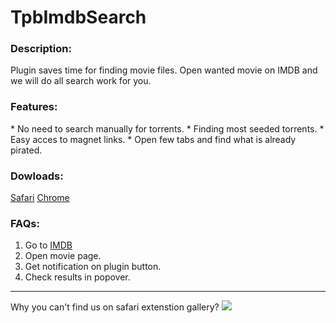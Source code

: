 # TpbImdbSearch

<h3>Description:</h3>
Plugin saves time for finding movie files. Open wanted movie on IMDB and we will do all search work for you.

<h3>Features:</h3>
* No need to search manually for torrents.
* Finding most seeded torrents.
* Easy acces to magnet links.
* Open few tabs and find what is already pirated.

<h3>Dowloads:</h3>
<a href="https://github.com/lesyk/TpbImdbSearch/raw/master/downloads/TpbImdbSearch.safariextz">Safari</a>
<a href="https://github.com/lesyk/TpbImdbSearch/raw/master/downloads/TpbImdbSearch.crx">Chrome</a>

<h3>FAQs:</h3>
<ol>
<li>Go to <a href="http://www.imdb.com" class="clickable">IMDB</a>
<li>Open movie page.
<li>Get notification on plugin button.
<li>Check results in popover.
</ol>

<hr />
Why you can't find us on safari extenstion gallery?

<img src="https://github.com/lesyk/TpbImdbSearch/raw/master/images/apple_feedback.png" />
